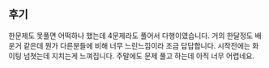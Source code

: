 ## 후기
한문제도 못풀면 어떡하나 했는데 4문제라도 풀어서 다행이였습니다.
거의 한달정도 배운거 같은데 뭔가 다른분들에 비해 너무 느린느낌이라 
조금 답답합니다. 시작전에는 화이팅 넘쳣는데 지치는게 느껴집니다.
주말에도 문제 풀고 하는데 아직 너무 어렵네요. 